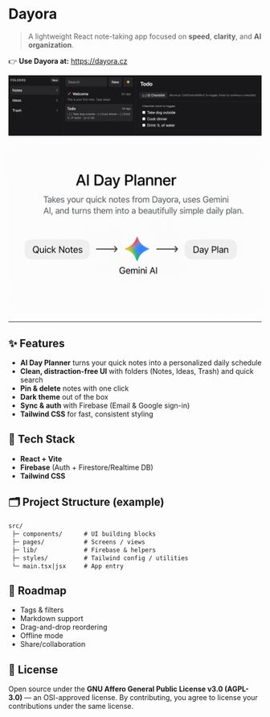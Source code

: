 # Dayora

> A lightweight React note-taking app focused on **speed**, **clarity**, and **AI organization**.

👉 **Use Dayora at:** https://dayora.cz

![Dayora screenshot](./Dayora-screenshot.png)

![Dayora screenshot](./Dayora-scheme.png)

---

## ✨ Features

- **AI Day Planner** turns your quick notes into a personalized daily schedule
- **Clean, distraction-free UI** with folders (Notes, Ideas, Trash) and quick search
- **Pin & delete** notes with one click
- **Dark theme** out of the box
- **Sync & auth** with Firebase (Email & Google sign-in)
- **Tailwind CSS** for fast, consistent styling


## 🧰 Tech Stack

- **React + Vite**
- **Firebase** (Auth + Firestore/Realtime DB)
- **Tailwind CSS**

## 🗂️ Project Structure (example)

```
src/
 ├─ components/      # UI building blocks
 ├─ pages/           # Screens / views
 ├─ lib/             # Firebase & helpers
 ├─ styles/          # Tailwind config / utilities
 └─ main.tsx|jsx     # App entry
```

## 📌 Roadmap

- Tags & filters
- Markdown support
- Drag-and-drop reordering
- Offline mode
- Share/collaboration

## 📄 License

Open source under the **GNU Affero General Public License v3.0 (AGPL-3.0)** — an OSI-approved license. By contributing, you agree to license your contributions under the same license.
